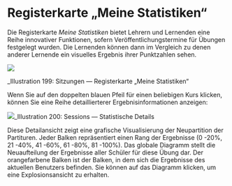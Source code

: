 # Registerkarte „Meine Statistiken“

Die Registerkarte _Meine Statistiken_ bietet Lehrern und Lernenden eine Reihe innovativer Funktionen, sofern Veröffentlichungstermine für Übungen festgelegt wurden. Die Lernenden können dann im Vergleich zu denen anderer Lernende ein visuelles Ergebnis ihrer Punktzahlen sehen.

![](../../.gitbook/assets/images266.png)

\_Illustration 199: Sitzungen — Registerkarte „Meine Statistiken“

Wenn Sie auf den doppelten blauen Pfeil für einen beliebigen Kurs klicken, können Sie eine Reihe detaillierterer Ergebnisinformationen anzeigen:

![](../../.gitbook/assets/images267.png)\_Illustration 200: Sessions — Statistische Details

Diese Detailansicht zeigt eine grafische Visualisierung der Neupartition der Partituren. Jeder Balken repräsentiert einen Rang der Ergebnisse \(0 -20%, 21 -40%, 41 -60%, 61 -80%, 81 -100%\). Das globale Diagramm stellt die Neuaufteilung der Ergebnisse aller Schüler für diese Übung dar. Der orangefarbene Balken ist der Balken, in dem sich die Ergebnisse des aktuellen Benutzers befinden. Sie können auf das Diagramm klicken, um eine Explosionsansicht zu erhalten.

